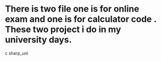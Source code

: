 # There is two file one is for online exam and one is for calculator code . These two project i do in my university days.
c sharp_uni
